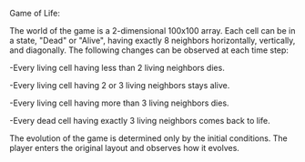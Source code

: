 Game of Life:

The world of the game is a 2-dimensional 100x100 array. Each cell can be in a state, "Dead" or "Alive", having exactly 8 neighbors horizontally, vertically, and diagonally. The following changes can be observed at each time step:

-Every living cell having less than 2 living neighbors dies.

-Every living cell having 2 or 3 living neighbors stays alive.

-Every living cell having more than 3 living neighbors dies.

-Every dead cell having exactly 3 living neighbors comes back to life.

The evolution of the game is determined only by the initial conditions. The player enters the original layout and observes how it evolves.